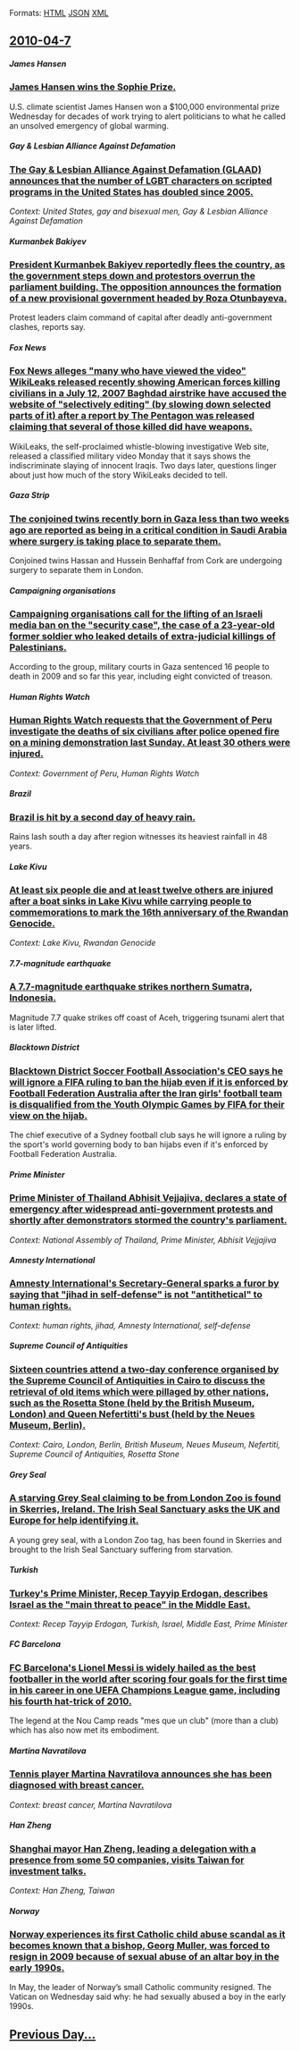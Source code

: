 
Formats: [HTML](2010/04/7/index.html)  [JSON](2010/04/7/index.json)  [XML](2010/04/7/index.xml)  

## [2010-04-7](/news/2010/04/7/index.md)

##### James Hansen
### [James Hansen wins the Sophie Prize. ](/news/2010/04/7/james-hansen-wins-the-sophie-prize.md)
U.S. climate scientist James Hansen won a $100,000 environmental prize Wednesday for decades of work trying to alert politicians to what he called an unsolved emergency of global warming.

##### Gay & Lesbian Alliance Against Defamation
### [The Gay & Lesbian Alliance Against Defamation (GLAAD) announces that the number of LGBT characters on scripted programs in the United States has doubled since 2005. ](/news/2010/04/7/the-gay-lesbian-alliance-against-defamation-glaad-announces-that-the-number-of-lgbt-characters-on-scripted-programs-in-the-united-states.md)
_Context: United States, gay and bisexual men, Gay & Lesbian Alliance Against Defamation_

##### Kurmanbek Bakiyev
### [ President Kurmanbek Bakiyev reportedly flees the country, as the government steps down and protestors overrun the parliament building. The opposition announces the formation of a new provisional government headed by Roza Otunbayeva. ](/news/2010/04/7/president-kurmanbek-bakiyev-reportedly-flees-the-country-as-the-government-steps-down-and-protestors-overrun-the-parliament-building-the.md)
Protest leaders claim command of capital after deadly anti-government clashes, reports say.

##### Fox News
### [Fox News alleges "many who have viewed the video" WikiLeaks released recently showing American forces killing civilians in a July 12, 2007 Baghdad airstrike have accused the website of "selectively editing" (by slowing down selected parts of it) after a report by The Pentagon was released claiming that several of those killed did have weapons. ](/news/2010/04/7/fox-news-alleges-many-who-have-viewed-the-video-wikileaks-released-recently-showing-american-forces-killing-civilians-in-a-july-12-2007-b.md)
WikiLeaks, the self-proclaimed whistle-blowing investigative Web site, released a classified military video Monday that it says shows the indiscriminate slaying of innocent Iraqis. Two days later, questions linger about just how much of the story WikiLeaks decided to tell. 

##### Gaza Strip
### [The conjoined twins recently born in Gaza less than two weeks ago are reported as being in a critical condition in Saudi Arabia where surgery is taking place to separate them. ](/news/2010/04/7/the-conjoined-twins-recently-born-in-gaza-less-than-two-weeks-ago-are-reported-as-being-in-a-critical-condition-in-saudi-arabia-where-surger.md)
Conjoined twins Hassan and Hussein Benhaffaf from Cork are undergoing surgery to separate them in London.

##### Campaigning organisations
### [Campaigning organisations call for the lifting of an Israeli media ban on the "security case", the case of a 23-year-old former soldier who leaked details of extra-judicial killings of Palestinians. ](/news/2010/04/7/campaigning-organisations-call-for-the-lifting-of-an-israeli-media-ban-on-the-security-case-the-case-of-a-23-year-old-former-soldier-who.md)
According to the group, military courts in Gaza sentenced 16 people to death in 2009 and so far this year, including eight convicted of treason.

##### Human Rights Watch
### [Human Rights Watch requests that the Government of Peru investigate the deaths of six civilians after police opened fire on a mining demonstration last Sunday. At least 30 others were injured. ](/news/2010/04/7/human-rights-watch-requests-that-the-government-of-peru-investigate-the-deaths-of-six-civilians-after-police-opened-fire-on-a-mining-demonst.md)
_Context: Government of Peru, Human Rights Watch_

##### Brazil
### [Brazil is hit by a second day of heavy rain. ](/news/2010/04/7/brazil-is-hit-by-a-second-day-of-heavy-rain.md)
Rains lash south a day after region witnesses its heaviest rainfall in 48 years.

##### Lake Kivu
### [At least six people die and at least twelve others are injured after a boat sinks in Lake Kivu while carrying people to commemorations to mark the 16th anniversary of the Rwandan Genocide. ](/news/2010/04/7/at-least-six-people-die-and-at-least-twelve-others-are-injured-after-a-boat-sinks-in-lake-kivu-while-carrying-people-to-commemorations-to-ma.md)
_Context: Lake Kivu, Rwandan Genocide_

##### 7.7-magnitude earthquake
### [A 7.7-magnitude earthquake strikes northern Sumatra, Indonesia. ](/news/2010/04/7/a-7-7-magnitude-earthquake-strikes-northern-sumatra-indonesia.md)
Magnitude 7.7 quake strikes off coast of Aceh, triggering tsunami alert that is later lifted.

##### Blacktown District
### [Blacktown District Soccer Football Association's CEO says he will ignore a FIFA ruling to ban the hijab even if it is enforced by Football Federation Australia after the Iran girls' football team is disqualified from the Youth Olympic Games by FIFA for their view on the hijab. ](/news/2010/04/7/blacktown-district-soccer-football-association-s-ceo-says-he-will-ignore-a-fifa-ruling-to-ban-the-hijab-even-if-it-is-enforced-by-football-f.md)
The chief executive of a Sydney football club says he will ignore a ruling by the sport&#039;s world governing body to ban hijabs even if it&#039;s enforced by Football Federation Australia.

##### Prime Minister
### [Prime Minister of Thailand Abhisit Vejjajiva, declares a state of emergency after widespread anti-government protests and shortly after demonstrators stormed the country's parliament. ](/news/2010/04/7/prime-minister-of-thailand-abhisit-vejjajiva-declares-a-state-of-emergency-after-widespread-anti-government-protests-and-shortly-after-demo.md)
_Context: National Assembly of Thailand, Prime Minister, Abhisit Vejjajiva_

##### Amnesty International
### [Amnesty International's Secretary-General sparks a furor by saying that "jihad in self-defense" is not "antithetical" to human rights. ](/news/2010/04/7/amnesty-internationalas-secretary-general-sparks-a-furor-by-saying-that-ajihad-in-self-defensea-is-not-aantitheticala-to-human-rig.md)
_Context: human rights, jihad, Amnesty International, self-defense_

##### Supreme Council of Antiquities
### [Sixteen countries attend a two-day conference organised by the Supreme Council of Antiquities in Cairo to discuss the retrieval of old items which were pillaged by other nations, such as the Rosetta Stone (held by the British Museum, London) and Queen Nefertitti's bust (held by the Neues Museum, Berlin). ](/news/2010/04/7/sixteen-countries-attend-a-two-day-conference-organised-by-the-supreme-council-of-antiquities-in-cairo-to-discuss-the-retrieval-of-old-items.md)
_Context: Cairo, London, Berlin, British Museum, Neues Museum, Nefertiti, Supreme Council of Antiquities, Rosetta Stone_

##### Grey Seal
### [A starving Grey Seal claiming to be from London Zoo is found in Skerries, Ireland. The Irish Seal Sanctuary asks the UK and Europe for help identifying it. ](/news/2010/04/7/a-starving-grey-seal-claiming-to-be-from-london-zoo-is-found-in-skerries-ireland-the-irish-seal-sanctuary-asks-the-uk-and-europe-for-help.md)
A young grey seal, with a London Zoo tag, has been found in Skerries and brought to the Irish Seal Sanctuary suffering from starvation.

##### Turkish
### [Turkey's Prime Minister, Recep Tayyip Erdogan, describes Israel as the "main threat to peace" in the Middle East. ](/news/2010/04/7/turkey-s-prime-minister-recep-tayyip-erdoaan-describes-israel-as-the-main-threat-to-peace-in-the-middle-east.md)
_Context: Recep Tayyip Erdogan, Turkish, Israel, Middle East, Prime Minister_

##### FC Barcelona
### [FC Barcelona's Lionel Messi is widely hailed as the best footballer in the world after scoring four goals for the first time in his career in one UEFA Champions League game, including his fourth hat-trick of 2010. ](/news/2010/04/7/fc-barcelona-s-lionel-messi-is-widely-hailed-as-the-best-footballer-in-the-world-after-scoring-four-goals-for-the-first-time-in-his-career-i.md)
The legend at the Nou Camp reads &#034;mes que un club&#034; (more than a club) which has also now met its embodiment.

##### Martina Navratilova
### [Tennis player Martina Navratilova announces she has been diagnosed with breast cancer. ](/news/2010/04/7/tennis-player-martina-navratilova-announces-she-has-been-diagnosed-with-breast-cancer.md)
_Context: breast cancer, Martina Navratilova_

##### Han Zheng
### [Shanghai mayor Han Zheng, leading a delegation with a presence from some 50 companies, visits Taiwan for investment talks. ](/news/2010/04/7/shanghai-mayor-han-zheng-leading-a-delegation-with-a-presence-from-some-50-companies-visits-taiwan-for-investment-talks.md)
_Context: Han Zheng, Taiwan_

##### Norway
### [Norway experiences its first Catholic child abuse scandal as it becomes known that a bishop, Georg Muller, was forced to resign in 2009 because of sexual abuse of an altar boy in the early 1990s. ](/news/2010/04/7/norway-experiences-its-first-catholic-child-abuse-scandal-as-it-becomes-known-that-a-bishop-georg-ma1-4ller-was-forced-to-resign-in-2009-bec.md)
In May, the leader of Norway’s small Catholic community resigned. The Vatican on Wednesday said why: he had sexually abused a boy in the early 1990s. 

## [Previous Day...](/news/2010/04/6/index.md)

